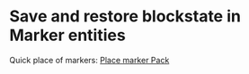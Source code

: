 # Save and restore blockstate in Marker entities
Quick place of markers: [Place marker Pack](https://github.com/timtijmen2/placemarker)

